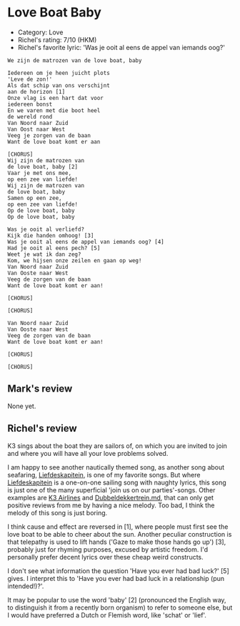 # Love Boat Baby

 * Category: Love
 * Richel's rating: 7/10 (HKM)
 * Richel's  favorite lyric: 'Was je ooit al eens de appel van iemands oog?'

```
We zijn de matrozen van de love boat, baby

Iedereen om je heen juicht plots
'Leve de zon!'
Als dat schip van ons verschijnt
aan de horizon [1]
Onze vlag is een hart dat voor
iedereen bonst
En we varen met die boot heel
de wereld rond
Van Noord naar Zuid
Van Oost naar West
Veeg je zorgen van de baan
Want de love boat komt er aan

[CHORUS]
Wij zijn de matrozen van
de love boat, baby [2]
Vaar je met ons mee,
op een zee van liefde!
Wij zijn de matrozen van
de love boat, baby
Samen op een zee,
op een zee van liefde!
Op de love boat, baby
Op de love boat, baby

Was je ooit al verliefd?
Kijk die handen omhoog! [3]
Was je ooit al eens de appel van iemands oog? [4]
Had je ooit al eens pech? [5]
Weet je wat ik dan zeg?
Kom, we hijsen onze zeilen en gaan op weg!
Van Noord naar Zuid
Van Ooste naar West
Veeg de zorgen van de baan
Want de love boat komt er aan!

[CHORUS]

[CHORUS]

Van Noord naar Zuid
Van Ooste naar West
Veeg de zorgen van de baan
Want de love boat komt er aan!

[CHORUS]

[CHORUS] 
```

## Mark's review

None yet.

## Richel's review

K3 sings about the boat they are sailors of, on which you are invited to join 
and where you will have all your love problems solved.

I am happy to see another nautically themed song, as another song about
seafaring, [Liefdeskapitein](Liefdeskapitein.md), is one of my favorite
songs. But where [Liefdeskapitein](Liefdeskapitein.md) is a one-on-one
sailing song with naughty lyrics, this song is just one of the 
many superficial 'join us on our parties'-songs. Other 
examples are [K3 Airlines](K3Airlines.md)
and [Dubbeldekkertrein.md](Dubbeldekkertrein.md), that can only get
positive reviews from me by having a nice melody. Too bad, I think the
melody of this song is just boring.

I think cause and effect are reversed in [1], where people must first 
see the love boat to be able to cheer about the sun. Another
peculiar construction is that telepathy is used to lift hands 
('Gaze to make those hands go up') [3], probably just for rhyming purposes,
excused by artistic freedom. I'd personally prefer decent lyrics over these 
cheap weird constructs.

I don't see what information the question 'Have you ever had bad luck?' [5] gives.
I interpret this to 'Have you ever had bad luck in a relationship (pun intended!)?'. 

It may be popular to use the word 'baby' [2] (pronounced the English way, to distinguish
it from a recently born organism) to refer to someone else, but I would have preferred
a Dutch or Flemish word, like 'schat' or 'lief'.
